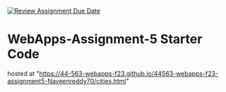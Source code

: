 [![Review Assignment Due Date](https://classroom.github.com/assets/deadline-readme-button-24ddc0f5d75046c5622901739e7c5dd533143b0c8e959d652212380cedb1ea36.svg)](https://classroom.github.com/a/7kKA03Up)
# WebApps-Assignment-5 Starter Code
hosted at "https://44-563-webapps-f23.github.io/44563-webapps-f23-assignment5-Naveenreddy70/cities.html"
